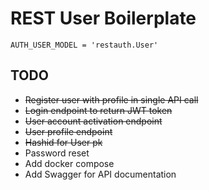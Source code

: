 # REST User Boilerplate

`AUTH_USER_MODEL = 'restauth.User'`

## TODO
- ~~Register user with profile in single API call~~
- ~~Login endpoint to return JWT token~~
- ~~User account activation endpoint~~
- ~~User profile endpoint~~
- ~~Hashid for User pk~~
- Password reset
- Add docker compose
- Add Swagger for API documentation
